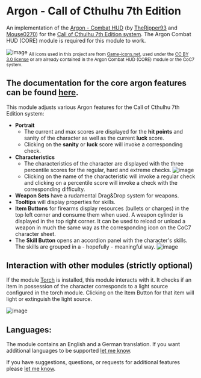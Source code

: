 # Argon - Call of Cthulhu 7th Edition
An implementation of the [Argon - Combat HUD](https://foundryvtt.com/packages/enhancedcombathud) (by [TheRipper93](https://theripper93.com/) and [Mouse0270](https://github.com/mouse0270)) for the [Call of Cthulhu 7th Edition system](https://github.com/Miskatonic-Investigative-Society/CoC7-FoundryVTT). The Argon Combat HUD (CORE) module is required for this module to work.

![image](https://github.com/acd-jake/enhancedcombathud-CoC7/assets/67855941/2e37aa34-65ae-475d-bb3b-52c5638b7d3c)
<sub>All icons used in this project are from [Game-icons.net](https://github.com/Saibot393/enhancedcombathud-mutant-year-zero/blob/main/game-icons.net), used under the [CC BY 3.0 license](https://creativecommons.org/licenses/by/3.0/) or are already contained in the Argon Combat HUD (CORE) module or the CoC7 system.</sub>

## The documentation for the core argon features can be found [here](https://api.theripper93.com/modulewiki/enhancedcombathud/free).
This module adjusts various Argon features for the Call of Cthulhu 7th Edition system:
- **Portrait**
  -  The current and max scores are displayed for the **hit points** and sanity of the character as well as the current **luck** score.
  -  Clicking on the **sanity** or **luck** score will invoke a corresponding check.
- **Characteristics**
  - The characteristics of the character are displayed with the three percentile scores for the regular, hard and extreme checks.
    ![image](https://github.com/acd-jake/enhancedcombathud-CoC7/assets/67855941/fcc22990-7cfb-4ae5-a28d-97bb14a7ac4b)
  - Clicking on the name of the characteristic will invoke a regular check and clicking on a percentile score will invoke a check with the corresponding difficulty.
- **Weapon Sets** have a rudamental Drag&Drop system for weapons.
- **Tooltips** will display properties for skills.
- **Item Buttons** for firearms display resources (bullets or charges) in the top left corner and consume them when used. A weapon cylinder is displayed in the top right corner. It can be used to reload or unload a weapon in much the same way as the corresponding icon on the CoC7 character sheet.
- The **Skill Button** opens an accordion panel with the character's skills. The skills are grouped in a - hopefully - meaningful way.
  ![image](https://github.com/acd-jake/enhancedcombathud-CoC7/assets/67855941/ab3ef84b-3538-406a-bee0-427d5494fbbe)

## Interaction with other modules (strictly optional)
If the module [Torch](https://github.com/League-of-Foundry-Developers/torch) is installed, this module interacts with it. It checks if an item in possession of the character corresponds to a light source configured in the torch module. Clicking on the Item Button for that item will light or extinguish the light source.

![image](https://github.com/acd-jake/enhancedcombathud-CoC7/assets/67855941/2167720d-dc04-4e14-90c7-c4cb0eb433c1)

## Languages:
The module contains an English and a German translation. If you want additional languages to be supported [let me know](https://github.com/acd-jake/enhancedcombathud-CoC7/issues).

If you have suggestions, questions, or requests for additional features please [let me know](https://github.com/acd-jake/enhancedcombathud-CoC7/issues).

